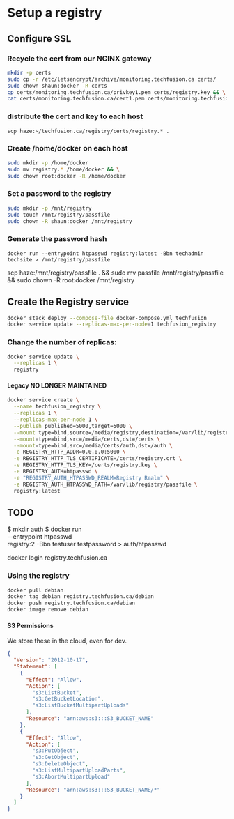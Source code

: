 # Setup a registry
## Configure SSL
### Recycle the cert from our NGINX gateway
```bash
mkdir -p certs
sudo cp -r /etc/letsencrypt/archive/monitoring.techfusion.ca certs/
sudo chown shaun:docker -R certs
cp certs/monitoring.techfusion.ca/privkey1.pem certs/registry.key && \
cat certs/monitoring.techfusion.ca/cert1.pem certs/monitoring.techfusion.ca/chain1.pem > certs/registry.crt
```
### distribute the cert and key to each host
`scp haze:~/techfusion.ca/registry/certs/registry.* .`
### Create /home/docker on each host
```bash
sudo mkdir -p /home/docker
sudo mv registry.* /home/docker && \
sudo chown root:docker -R /home/docker
```
### Set a password to the registry
```bash
sudo mkdir -p /mnt/registry
sudo touch /mnt/registry/passfile
sudo chown -R shaun:docker /mnt/registry
```
### Generate the password hash
`docker run --entrypoint htpasswd registry:latest -Bbn techadmin techsite > /mnt/registry/passfile`

scp haze:/mnt/registry/passfile . && sudo mv passfile /mnt/registry/passfile && sudo chown -R root:docker /mnt/registry

## Create the Registry service

```bash
docker stack deploy --compose-file docker-compose.yml techfusion
docker service update --replicas-max-per-node=1 techfusion_registry
```

### Change the number of replicas:
```bash
docker service update \
  --replicas 1 \
  registry
```

#### Legacy NO LONGER MAINTAINED
```bash
docker service create \
  --name techfusion_registry \
  --replicas 1 \
  --replicas-max-per-node 1 \
  --publish published=5000,target=5000 \
  --mount type=bind,source=/media/registry,destination=/var/lib/registry \
  --mount=type=bind,src=/media/certs,dst=/certs \
  --mount=type=bind,src=/media/certs/auth,dst=/auth \
  -e REGISTRY_HTTP_ADDR=0.0.0.0:5000 \
  -e REGISTRY_HTTP_TLS_CERTIFICATE=/certs/registry.crt \
  -e REGISTRY_HTTP_TLS_KEY=/certs/registry.key \
  -e REGISTRY_AUTH=htpasswd \
  -e "REGISTRY_AUTH_HTPASSWD_REALM=Registry Realm" \
  -e REGISTRY_AUTH_HTPASSWD_PATH=/var/lib/registry/passfile \
  registry:latest
```

## TODO

$ mkdir auth
$ docker run \
  --entrypoint htpasswd \
  registry:2 -Bbn testuser testpassword > auth/htpasswd

docker login registry.techfusion.ca

### Using the registry

```bash
docker pull debian
docker tag debian registry.techfusion.ca/debian
docker push registry.techfusion.ca/debian
docker image remove debian
```

#### S3 Permissions

We store these in the cloud, even for dev.

```json
{
  "Version": "2012-10-17",
  "Statement": [
    {
      "Effect": "Allow",
      "Action": [
        "s3:ListBucket",
        "s3:GetBucketLocation",
        "s3:ListBucketMultipartUploads"
      ],
      "Resource": "arn:aws:s3:::S3_BUCKET_NAME"
    },
    {
      "Effect": "Allow",
      "Action": [
        "s3:PutObject",
        "s3:GetObject",
        "s3:DeleteObject",
        "s3:ListMultipartUploadParts",
        "s3:AbortMultipartUpload"
      ],
      "Resource": "arn:aws:s3:::S3_BUCKET_NAME/*"
    }
  ]
}
```
